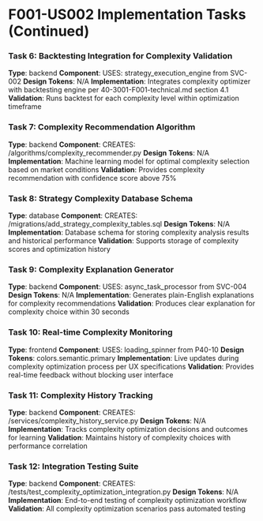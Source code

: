 # F001-US002 Implementation Tasks (Continued)

### Task 6: Backtesting Integration for Complexity Validation
**Type**: backend
**Component**: USES: strategy_execution_engine from SVC-002
**Design Tokens**: N/A
**Implementation**: 
Integrates complexity optimizer with backtesting engine per 40-3001-F001-technical.md section 4.1
**Validation**: Runs backtest for each complexity level within optimization timeframe

### Task 7: Complexity Recommendation Algorithm
**Type**: backend
**Component**: CREATES: /algorithms/complexity_recommender.py
**Design Tokens**: N/A
**Implementation**: 
Machine learning model for optimal complexity selection based on market conditions
**Validation**: Provides complexity recommendation with confidence score above 75%

### Task 8: Strategy Complexity Database Schema
**Type**: database
**Component**: CREATES: /migrations/add_strategy_complexity_tables.sql
**Design Tokens**: N/A
**Implementation**: 
Database schema for storing complexity analysis results and historical performance
**Validation**: Supports storage of complexity scores and optimization history

### Task 9: Complexity Explanation Generator
**Type**: backend
**Component**: USES: async_task_processor from SVC-004
**Design Tokens**: N/A
**Implementation**: 
Generates plain-English explanations for complexity recommendations
**Validation**: Produces clear explanation for complexity choice within 30 seconds

### Task 10: Real-time Complexity Monitoring
**Type**: frontend
**Component**: USES: loading_spinner from P40-10
**Design Tokens**: colors.semantic.primary
**Implementation**: 
Live updates during complexity optimization process per UX specifications
**Validation**: Provides real-time feedback without blocking user interface

### Task 11: Complexity History Tracking
**Type**: backend
**Component**: CREATES: /services/complexity_history_service.py
**Design Tokens**: N/A
**Implementation**: 
Tracks complexity optimization decisions and outcomes for learning
**Validation**: Maintains history of complexity choices with performance correlation

### Task 12: Integration Testing Suite
**Type**: backend
**Component**: CREATES: /tests/test_complexity_optimization_integration.py
**Design Tokens**: N/A
**Implementation**: 
End-to-end testing of complexity optimization workflow
**Validation**: All complexity optimization scenarios pass automated testing